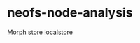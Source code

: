 # neofs-node-analysis

[Morph](./morph/morph.md)
[store](./store/store.md)
[localstore](./localstore/localstore.md)

